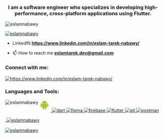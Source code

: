 <h3 align="center">I am a software engineer who specializes in developing high-performance, cross-platform applications using Flutter.</h3>

<p align="left"> <img src="https://komarev.com/ghpvc/?username=eslamnabawy&label=Profile%20views&color=0e75b6&style=flat" alt="eslamnabawy" /> </p>

<p align="left"> <a href="https://github.com/ryo-ma/github-profile-trophy"><img src="https://github-profile-trophy.vercel.app/?username=eslamnabawy" alt="eslamnabawy" /></a> </p>

- LinkedIN **https://www.linkedin.com/in/eslam-tarek-nabawy/**

- 📫 How to reach me **eslamtarek.dev@gmail.com**

<h3 align="left">Connect with me:</h3>
<p align="left">
<a href="https://linkedin.com/in/https://www.linkedin.com/in/eslam-tarek-nabawy/" target="blank"><img align="center" src="https://raw.githubusercontent.com/rahuldkjain/github-profile-readme-generator/master/src/images/icons/Social/linked-in-alt.svg" alt="https://www.linkedin.com/in/eslam-tarek-nabawy/" height="30" width="40" /></a>
</p>

<h3 align="left">Languages and Tools:</h3>
<p align="left"> <a href="https://developer.android.com" target="_blank" rel="noreferrer"> <img src="https://raw.githubusercontent.com/devicons/devicon/master/icons/android/android-original-wordmark.svg" alt="android" width="40" height="40"/> </a> <a href="https://dart.dev" target="_blank" rel="noreferrer"> <img src="https://www.vectorlogo.zone/logos/dartlang/dartlang-icon.svg" alt="dart" width="40" height="40"/> </a> <a href="https://www.figma.com/" target="_blank" rel="noreferrer"> <img src="https://www.vectorlogo.zone/logos/figma/figma-icon.svg" alt="figma" width="40" height="40"/> </a> <a href="https://firebase.google.com/" target="_blank" rel="noreferrer"> <img src="https://www.vectorlogo.zone/logos/firebase/firebase-icon.svg" alt="firebase" width="40" height="40"/> </a> <a href="https://flutter.dev" target="_blank" rel="noreferrer"> <img src="https://www.vectorlogo.zone/logos/flutterio/flutterio-icon.svg" alt="flutter" width="40" height="40"/> </a> <a href="https://git-scm.com/" target="_blank" rel="noreferrer"> <img src="https://www.vectorlogo.zone/logos/git-scm/git-scm-icon.svg" alt="git" width="40" height="40"/> </a> <a href="https://postman.com" target="_blank" rel="noreferrer"> <img src="https://www.vectorlogo.zone/logos/getpostman/getpostman-icon.svg" alt="postman" width="40" 

<p><img align="left" src="https://github-readme-stats.vercel.app/api/top-langs?username=eslamnabawy&show_icons=true&locale=en&layout=compact" alt="eslamnabawy" /></p>

<p>&nbsp;<img align="center" src="https://github-readme-stats.vercel.app/api?username=eslamnabawy&show_icons=true&locale=en" alt="eslamnabawy" /></p>

<p><img align="center" src="https://github-readme-streak-stats.herokuapp.com/?user=eslamnabawy&" alt="eslamnabawy" /></p>
